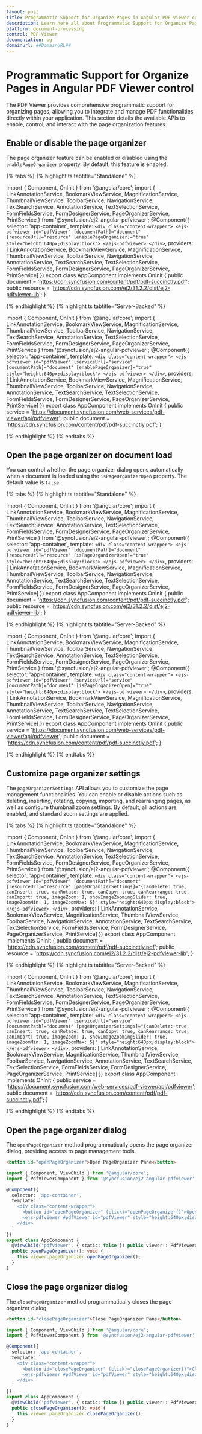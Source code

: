 ```yaml
---
layout: post
title: Programmatic Support for Organize Pages in Angular PDF Viewer control | Syncfusion
description: Learn here all about Programmatic Support for Organize Pages in Syncfusion Angular PDF Viewer control of Syncfusion Essential JS 2 and more.
platform: document-processing
control: PDF Viewer
documentation: ug
domainurl: ##DomainURL##
---
```


# Programmatic Support for Organize Pages in Angular PDF Viewer control

The PDF Viewer provides comprehensive programmatic support for organizing pages, allowing you to integrate and manage PDF functionalities directly within your application. This section details the available APIs to enable, control, and interact with the page organization features.

## Enable or disable the page organizer

The page organizer feature can be enabled or disabled using the `enablePageOrganizer` property. By default, this feature is enabled.

{% tabs %}
{% highlight ts tabtitle="Standalone" %}

import { Component, OnInit } from '@angular/core';
import { LinkAnnotationService, BookmarkViewService, MagnificationService,
         ThumbnailViewService, ToolbarService, NavigationService,
         TextSearchService, AnnotationService, TextSelectionService,
         FormFieldsService, FormDesignerService, PageOrganizerService, PrintService
       } from '@syncfusion/ej2-angular-pdfviewer';
@Component({
  selector: 'app-container',
  template: `<div class="content-wrapper">
               <ejs-pdfviewer id="pdfViewer"
                        [documentPath]="document"
                        [resourceUrl]="resource"
                        [enablePageOrganizer]="true"
                        style="height:640px;display:block">
               </ejs-pdfviewer>
            </div>`,
  providers: [ LinkAnnotationService, BookmarkViewService, MagnificationService,
               ThumbnailViewService, ToolbarService, NavigationService,
               AnnotationService, TextSearchService, TextSelectionService,
               FormFieldsService, FormDesignerService, PageOrganizerService, PrintService]
  })
  export class AppComponent implements OnInit {
      public document = 'https://cdn.syncfusion.com/content/pdf/pdf-succinctly.pdf';
      public resource = 'https://cdn.syncfusion.com/ej2/31.2.2/dist/ej2-pdfviewer-lib';
  }

{% endhighlight %}
{% highlight ts tabtitle="Server-Backed" %}

import { Component, OnInit } from '@angular/core';
import { LinkAnnotationService, BookmarkViewService, MagnificationService,
         ThumbnailViewService, ToolbarService, NavigationService,
         TextSearchService, AnnotationService, TextSelectionService,
         FormFieldsService, FormDesignerService, PageOrganizerService, PrintService
       } from '@syncfusion/ej2-angular-pdfviewer';
@Component({
  selector: 'app-container',
  template: `<div class="content-wrapper">
               <ejs-pdfviewer id="pdfViewer"
                        [serviceUrl]="service"
                        [documentPath]="document"
                        [enablePageOrganizer]="true"
                        style="height:640px;display:block">
               </ejs-pdfviewer>
            </div>`,
  providers: [ LinkAnnotationService, BookmarkViewService, MagnificationService,
               ThumbnailViewService, ToolbarService, NavigationService,
               AnnotationService, TextSearchService, TextSelectionService,
               FormFieldsService, FormDesignerService, PageOrganizerService, PrintService]
  })
  export class AppComponent implements OnInit {
      public service = 'https://document.syncfusion.com/web-services/pdf-viewer/api/pdfviewer';
      public document = 'https://cdn.syncfusion.com/content/pdf/pdf-succinctly.pdf';
  }

{% endhighlight %}
{% endtabs %}

## Open the page organizer on document load

You can control whether the page organizer dialog opens automatically when a document is loaded using the `isPageOrganizerOpen` property. The default value is `false`.

{% tabs %}
{% highlight ts tabtitle="Standalone" %}

import { Component, OnInit } from '@angular/core';
import { LinkAnnotationService, BookmarkViewService, MagnificationService,
         ThumbnailViewService, ToolbarService, NavigationService,
         TextSearchService, AnnotationService, TextSelectionService,
         FormFieldsService, FormDesignerService, PageOrganizerService, PrintService
       } from '@syncfusion/ej2-angular-pdfviewer';
@Component({
  selector: 'app-container',
  template: `<div class="content-wrapper">
               <ejs-pdfviewer id="pdfViewer"
                        [documentPath]="document"
                        [resourceUrl]="resource"
                        [isPageOrganizerOpen]="true"
                        style="height:640px;display:block">
               </ejs-pdfviewer>
            </div>`,
  providers: [ LinkAnnotationService, BookmarkViewService, MagnificationService,
               ThumbnailViewService, ToolbarService, NavigationService,
               AnnotationService, TextSearchService, TextSelectionService,
               FormFieldsService, FormDesignerService, PageOrganizerService, PrintService]
  })
  export class AppComponent implements OnInit {
      public document = 'https://cdn.syncfusion.com/content/pdf/pdf-succinctly.pdf';
      public resource = 'https://cdn.syncfusion.com/ej2/31.2.2/dist/ej2-pdfviewer-lib';
  }

{% endhighlight %}
{% highlight ts tabtitle="Server-Backed" %}

import { Component, OnInit } from '@angular/core';
import { LinkAnnotationService, BookmarkViewService, MagnificationService,
         ThumbnailViewService, ToolbarService, NavigationService,
         TextSearchService, AnnotationService, TextSelectionService,
         FormFieldsService, FormDesignerService, PageOrganizerService, PrintService
       } from '@syncfusion/ej2-angular-pdfviewer';
@Component({
  selector: 'app-container',
  template: `<div class="content-wrapper">
               <ejs-pdfviewer id="pdfViewer"
                        [serviceUrl]="service"
                        [documentPath]="document"
                        [isPageOrganizerOpen]="true"
                        style="height:640px;display:block">
               </ejs-pdfviewer>
            </div>`,
  providers: [ LinkAnnotationService, BookmarkViewService, MagnificationService,
               ThumbnailViewService, ToolbarService, NavigationService,
               AnnotationService, TextSearchService, TextSelectionService,
               FormFieldsService, FormDesignerService, PageOrganizerService, PrintService]
  })
  export class AppComponent implements OnInit {
      public service = 'https://document.syncfusion.com/web-services/pdf-viewer/api/pdfviewer';
      public document = 'https://cdn.syncfusion.com/content/pdf/pdf-succinctly.pdf';
  }

{% endhighlight %}
{% endtabs %}

## Customize page organizer settings

The `pageOrganizerSettings` API allows you to customize the page management functionalities. You can enable or disable actions such as deleting, inserting, rotating, copying, importing, and rearranging pages, as well as configure thumbnail zoom settings. By default, all actions are enabled, and standard zoom settings are applied.

{% tabs %}
{% highlight ts tabtitle="Standalone" %}

import { Component, OnInit } from '@angular/core';
import { LinkAnnotationService, BookmarkViewService, MagnificationService,
         ThumbnailViewService, ToolbarService, NavigationService,
         TextSearchService, AnnotationService, TextSelectionService,
         FormFieldsService, FormDesignerService, PageOrganizerService, PrintService
       } from '@syncfusion/ej2-angular-pdfviewer';
@Component({
  selector: 'app-container',
  template: `<div class="content-wrapper">
               <ejs-pdfviewer id="pdfViewer"
                        [documentPath]="document"
                        [resourceUrl]="resource"
                        [pageOrganizerSettings]="{canDelete: true, canInsert: true, canRotate: true, canCopy: true, canRearrange: true, canImport: true, imageZoom: 1, showImageZoomingSlider: true, imageZoomMin: 1, imageZoomMax: 5}"
                        style="height:640px;display:block">
               </ejs-pdfviewer>
            </div>`,
  providers: [ LinkAnnotationService, BookmarkViewService, MagnificationService,
               ThumbnailViewService, ToolbarService, NavigationService,
               AnnotationService, TextSearchService, TextSelectionService,
               FormFieldsService, FormDesignerService, PageOrganizerService, PrintService]
  })
  export class AppComponent implements OnInit {
      public document = 'https://cdn.syncfusion.com/content/pdf/pdf-succinctly.pdf';
      public resource = 'https://cdn.syncfusion.com/ej2/31.2.2/dist/ej2-pdfviewer-lib';
  }

{% endhighlight %}
{% highlight ts tabtitle="Server-Backed" %}

import { Component, OnInit } from '@angular/core';
import { LinkAnnotationService, BookmarkViewService, MagnificationService,
         ThumbnailViewService, ToolbarService, NavigationService,
         TextSearchService, AnnotationService, TextSelectionService,
         FormFieldsService, FormDesignerService, PageOrganizerService, PrintService
       } from '@syncfusion/ej2-angular-pdfviewer';
@Component({
  selector: 'app-container',
  template: `<div class="content-wrapper">
               <ejs-pdfviewer id="pdfViewer"
                        [serviceUrl]="service"
                        [documentPath]="document"
                        [pageOrganizerSettings]="{canDelete: true, canInsert: true, canRotate: true, canCopy: true, canRearrange: true, canImport: true, imageZoom: 1, showImageZoomingSlider: true, imageZoomMin: 1, imageZoomMax: 5}"
                        style="height:640px;display:block">
               </ejs-pdfviewer>
            </div>`,
  providers: [ LinkAnnotationService, BookmarkViewService, MagnificationService,
               ThumbnailViewService, ToolbarService, NavigationService,
               AnnotationService, TextSearchService, TextSelectionService,
               FormFieldsService, FormDesignerService, PageOrganizerService, PrintService]
  })
  export class AppComponent implements OnInit {
      public service = 'https://document.syncfusion.com/web-services/pdf-viewer/api/pdfviewer';
      public document = 'https://cdn.syncfusion.com/content/pdf/pdf-succinctly.pdf';
  }

{% endhighlight %}
{% endtabs %}

## Open the page organizer dialog

The `openPageOrganizer` method programmatically opens the page organizer dialog, providing access to page management tools.

```html
<button id="openPageOrganizer">Open PageOrganizer Pane</button>
```

```ts
import { Component, ViewChild } from '@angular/core';
import { PdfViewerComponent } from '@syncfusion/ej2-angular-pdfviewer';

@Component({
  selector: 'app-container',
  template: `
    <div class="content-wrapper">
      <button id="openPageOrganizer" (click)="openPageOrganizer()">Open PageOrganizer Pane</button>
      <ejs-pdfviewer #pdfViewer id="pdfViewer" style="height:640px;display:block"></ejs-pdfviewer>
    </div>
  `
})
export class AppComponent {
  @ViewChild('pdfViewer', { static: false }) public viewer!: PdfViewerComponent;
  public openPageOrganizer(): void {
    this.viewer.pageOrganizer.openPageOrganizer();
  }
}
```

## Close the page organizer dialog

The `closePageOrganizer` method programmatically closes the page organizer dialog.

```html
<button id="closePageOrganizer">Close PageOrganizer Pane</button>
```

```ts
import { Component, ViewChild } from '@angular/core';
import { PdfViewerComponent } from '@syncfusion/ej2-angular-pdfviewer';

@Component({
  selector: 'app-container',
  template: `
    <div class="content-wrapper">
      <button id="closePageOrganizer" (click)="closePageOrganizer()">Close PageOrganizer Pane</button>
      <ejs-pdfviewer #pdfViewer id="pdfViewer" style="height:640px;display:block"></ejs-pdfviewer>
    </div>
  `
})
export class AppComponent {
  @ViewChild('pdfViewer', { static: false }) public viewer!: PdfViewerComponent;
  public closePageOrganizer(): void {
    this.viewer.pageOrganizer.closePageOrganizer();
  }
}
```
